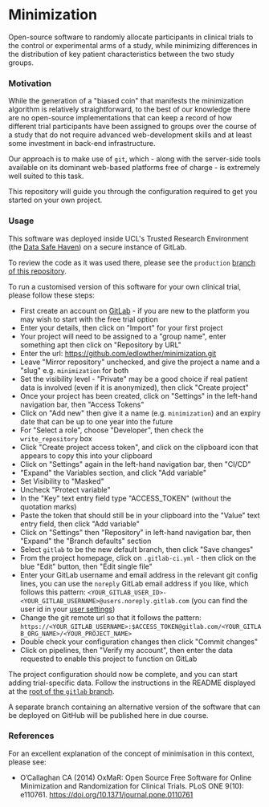 # Minimization

Open-source software to randomly allocate participants in clinical trials to the control or experimental arms of a study, while minimizing differences in the distribution of key patient characteristics between the two study groups. 

### Motivation

While the generation of a "biased coin" that manifests the minimization algorithm is relatively straightforward, to the best of our knowledge there are no open-source implementations that can keep a record of how different trial participants have been assigned to groups over the course of a study that do not require advanced web-development skills and at least some investment in back-end infrastructure.

Our approach is to make use of `git`, which - along with the server-side tools available on its dominant web-based platforms free of charge - is extremely well suited to this task.

This repository will guide you through the configuration required to get you started on your own project. 

### Usage

This software was deployed inside UCL's Trusted Research Environment (the [Data Safe Haven](https://www.ucl.ac.uk/isd/services/file-storage-sharing/data-safe-haven-dsh)) on a secure instance of GitLab. 

To review the code as it was used there, please see the `production` [branch of this repository](https://github.com/edlowther/minimization/tree/production).

To run a customised version of this software for your own clinical trial, please follow these steps:

- First create an account on [GitLab](https://about.gitlab.com/) - if you are new to the platform you may wish to start with the free trial option
- Enter your details, then click on "Import" for your first project
- Your project will need to be assigned to a "group name", enter something apt then click on "Repository by URL"
- Enter the url: https://github.com/edlowther/minimization.git
- Leave "Mirror repository" unchecked, and give the project a name and a "slug" e.g. `minimization` for both
- Set the visibility level - "Private" may be a good choice if real patient data is involved (even if it is anonymized), then click "Create project"
- Once your project has been created, click on "Settings" in the left-hand navigation bar, then "Access Tokens"
- Click on "Add new" then give it a name (e.g. `minimization`) and an expiry date that can be up to one year into the future
- For "Select a role", choose "Developer", then check the `write_repository` box
- Click "Create project access token", and click on the clipboard icon that appears to copy this into your clipboard
- Click on "Settings" again in the left-hand navigation bar, then "CI/CD"
- "Expand" the Variables section, and click "Add variable"
- Set Visibility to "Masked"
- Uncheck "Protect variable"
- In the "Key" text entry field type "ACCESS_TOKEN" (without the quotation marks)
- Paste the token that should still be in your clipboard into the "Value" text entry field, then click "Add variable"
- Click on "Settings" then "Repository" in left-hand navigation bar, then "Expand" the "Branch defaults" section
- Select `gitlab` to be the new default branch, then click "Save changes"
- From the project homepage, click on `.gitlab-ci.yml` - then click on the blue "Edit" button, then "Edit single file"
- Enter your GitLab username and email address in the relevant git config lines, you can use the `noreply` GitLab email address if you like, which follows this pattern: `<YOUR_GITLAB_USER_ID>-<YOUR_GITLAB_USERNAME>@users.noreply.gitlab.com` (you can find the user id in your [user settings](https://gitlab.com/-/user_settings/profile))
- Change the git remote url so that it follows the pattern: `https://<YOUR_GITLAB_USERNAME>:$ACCESS_TOKEN@gitlab.com/<YOUR_GITLAB_ORG_NAME>/<YOUR_PROJECT_NAME>`
- Double check your configuration changes then click "Commit changes"
- Click on pipelines, then "Verify my account", then enter the data requested to enable this project to function on GitLab

The project configuration should now be complete, and you can start adding trial-specific data. Follow the instructions in the README displayed at the [root of the `gitlab` branch](./-/tree/gitlab).

A separate branch containing an alternative version of the software that can be deployed on GitHub will be published here in due course. 

### References

For an excellent explanation of the concept of minimisation in this context, please see: 

- O’Callaghan CA (2014) OxMaR: Open Source Free Software for Online Minimization and Randomization for Clinical Trials. PLoS ONE 9(10): e110761. https://doi.org/10.1371/journal.pone.0110761